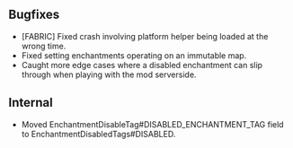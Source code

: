 ## Bugfixes
- [FABRIC] Fixed crash involving platform helper being loaded at the wrong time.
- Fixed setting enchantments operating on an immutable map.
- Caught more edge cases where a disabled enchantment can slip through when playing with the mod serverside.

## Internal
- Moved EnchantmentDisableTag#DISABLED_ENCHANTMENT_TAG field to EnchantmentDisabledTags#DISABLED.